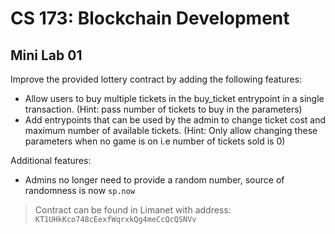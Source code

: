 # CS 173: Blockchain Development

## Mini Lab 01

Improve the provided lottery contract by adding the following features:

- Allow users to buy multiple tickets in the buy_ticket entrypoint in a single transaction. (Hint: pass number of tickets to buy in the parameters) 
- Add entrypoints that can be used by the admin to change ticket cost and maximum number of available tickets. (Hint: Only allow changing these parameters when no game is on i.e number of tickets sold is 0)

Additional features:

- Admins no longer need to provide a random number, source of randomness is now `sp.now`

> Contract can be found in Limanet with address: `KT1UHkKco748cEexfWqrxkQg4meCcQcQSNVv`
